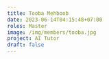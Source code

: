 ```yaml
---
title: Tooba Mehboob
date: 2023-06-14T04:15:48+07:00
roles: Master
image: /img/members/tooba.jpg
project: AI Tutor
draft: false
---
```


